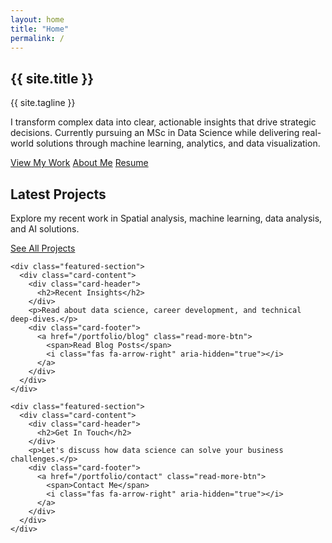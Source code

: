 ```yaml
---
layout: home
title: "Home"
permalink: /
---
```


<section class="hero">
  <h1>{{ site.title }}</h1>
  <p class="tagline">{{ site.tagline }}</p>
</section>

<section class="homepage-intro">
  <div class="intro-content">
    <p class="intro-lead">
      I transform complex data into clear, actionable insights that drive strategic decisions. Currently pursuing an MSc in Data Science while delivering real-world solutions through machine learning, analytics, and data visualization.
    </p>
    <div class="intro-actions">
      <a href="/portfolio/projects" class="button button-primary">View My Work</a>
      <a href="/portfolio/about" class="button button-secondary">About Me</a>
      <a href="/portfolio/assets/resume.pdf" class="button button-secondary" download="Ozeks_Resume.pdf">
        <i class="fas fa-download"></i> Resume
      </a>
    </div>
  </div>
</section>

<section class="featured-content">
  <div class="content-grid">
    <div class="featured-section">
      <div class="card-content">
        <div class="card-header">
          <h2>Latest Projects</h2>
        </div>
        <p>Explore my recent work in Spatial analysis, machine learning, data analysis, and AI solutions.</p>
        <div class="card-footer">
          <a href="/portfolio/projects" class="read-more-btn">
            <span>See All Projects</span>
            <i class="fas fa-arrow-right" aria-hidden="true"></i>
          </a>
        </div>
      </div>
    </div>
    
    <div class="featured-section">
      <div class="card-content">
        <div class="card-header">
          <h2>Recent Insights</h2>
        </div>
        <p>Read about data science, career development, and technical deep-dives.</p>
        <div class="card-footer">
          <a href="/portfolio/blog" class="read-more-btn">
            <span>Read Blog Posts</span>
            <i class="fas fa-arrow-right" aria-hidden="true"></i>
          </a>
        </div>
      </div>
    </div>
    
    <div class="featured-section">
      <div class="card-content">
        <div class="card-header">
          <h2>Get In Touch</h2>
        </div>
        <p>Let's discuss how data science can solve your business challenges.</p>
        <div class="card-footer">
          <a href="/portfolio/contact" class="read-more-btn">
            <span>Contact Me</span>
            <i class="fas fa-arrow-right" aria-hidden="true"></i>
          </a>
        </div>
      </div>
    </div>
  </div>
</section>
